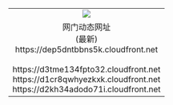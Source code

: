 ﻿<table>
  <tr></tr>
  <tr><td colspan=2 align=center><img src="https://dep5dntbbns5k.cloudfront.net/Up/oGate.jpg" /></td></tr>
  <tr><td colspan=2 align=center>网门动态网址<br/>(最新)
<br>https://dep5dntbbns5k.cloudfront.net
<br/>
<br>https://d3tme134fpto32.cloudfront.net
<br>https://d1cr8qwhyezkxk.cloudfront.net
<br>https://d2kh34adodo71i.cloudfront.net
    </td>
  </tr>
</table>
